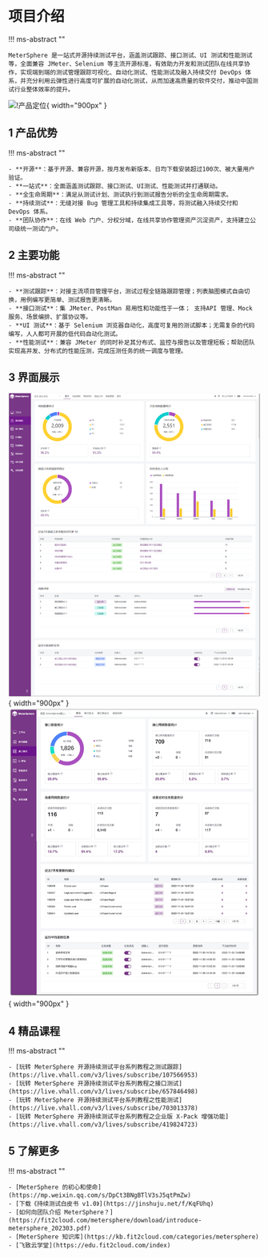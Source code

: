 # 项目介绍

!!! ms-abstract ""

	MeterSphere 是一站式开源持续测试平台，涵盖测试跟踪、接口测试、UI 测试和性能测试等，全面兼容 JMeter、Selenium 等主流开源标准，有效助力开发和测试团队在线共享协作，实现端到端的测试管理跟踪可视化、自动化测试、性能测试及融入持续交付 DevOps 体系，并充分利用云弹性进行高度可扩展的自动化测试，从而加速高质量的软件交付，推动中国测试行业整体效率的提升。

![!产品定位](./img/产品定位.png){ width="900px" }

## 1 产品优势

!!! ms-abstract ""

    - **开源**：基于开源、兼容开源，按月发布新版本、日均下载安装超过100次、被大量用户验证。
    - **一站式**：全面涵盖测试跟踪、接口测试、UI测试、性能测试并打通联动。
    - **全生命周期**：满足从测试计划、测试执行到测试报告分析的全生命周期需求。
    - **持续测试**：无缝对接 Bug 管理工具和持续集成工具等，将测试融入持续交付和 DevOps 体系。
    - **团队协作**：在线 Web 门户、分权分域，在线共享协作管理资产沉淀资产，支持建立公司级统一测试门户。

## 2 主要功能

!!! ms-abstract ""

    - **测试跟踪**：对接主流项目管理平台，测试过程全链路跟踪管理；列表脑图模式自由切换，用例编写更简单、测试报告更清晰。
    - **接口测试**：集 JMeter、PostMan 易用性和功能性于一体； 支持API 管理、Mock 服务、场景编排、扩展协议等。
    - **UI 测试**：基于 Selenium 浏览器自动化，高度可复用的测试脚本；无需复杂的代码编写，人人都可开展的低代码自动化测试。
    - **性能测试**：兼容 JMeter 的同时补足其分布式、监控与报告以及管理短板；帮助团队实现高并发、分布式的性能压测，完成压测任务的统一调度与管理。

## 3 界面展示

![!界面说明1](./img/track/测试跟踪首页.png){ width="900px" }
![!界面说明2](./img/api/接口测试首页.png){ width="900px" }

## 4 精品课程
!!! ms-abstract ""

    - [玩转 MeterSphere 开源持续测试平台系列教程之测试跟踪](https://live.vhall.com/v3/lives/subscribe/107566953)
    - [玩转 MeterSphere 开源持续测试平台系列教程之接口测试](https://live.vhall.com/v3/lives/subscribe/657846498)
    - [玩转 MeterSphere 开源持续测试平台系列教程之性能测试](https://live.vhall.com/v3/lives/subscribe/703013378)
    - [玩转 MeterSphere 开源持续测试平台系列教程之企业版 X-Pack 增强功能](https://live.vhall.com/v3/lives/subscribe/419824723)

## 5 了解更多
!!! ms-abstract ""

    - [MeterSphere 的初心和使命](https://mp.weixin.qq.com/s/DpCt3BNgBTlV3sJ5qtPmZw)
    - [下载《持续测试白皮书 v1.0》](https://jinshuju.net/f/KqFUhq)
    - [如何向团队介绍 MeterSphere？](https://fit2cloud.com/metersphere/download/introduce-metersphere_202303.pdf)
    - [MeterSphere 知识库](https://kb.fit2cloud.com/categories/metersphere)
    - [飞致云学堂](https://edu.fit2cloud.com/index)
